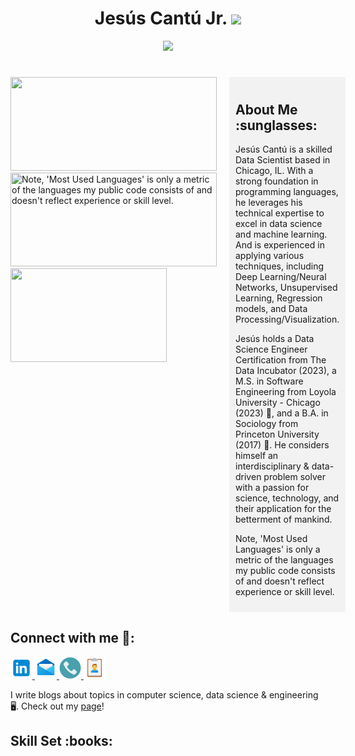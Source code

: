<h1 align="center"> Jesús Cantú Jr. <img src="https://media.giphy.com/media/hvRJCLFzcasrR4ia7z/giphy.gif" width="35"></h1>

<p align="center">
  <a href="https://github.com/fairyland0926">
    <img src="https://readme-typing-svg.herokuapp.com/?lines=Researcher;Data%20Scientist;Software%20Engineer;Data%20Engineer;5%2B%20years%20of%20coding%20and%20data%20analytics%20experience;Data%20Science%20for%20Social%20Good;Always%20learning%20new%20tech&font=Pacifico&center=true&width=950&height=80&color=D35400&vCenter=true&size=45&speed=120">
  </a>
</p>

<h1 align="center"></h1>

<div style="display: flex; justify-content: flex-start;">
  <!-- Images aligned to the left -->
  <div style="margin-right: 20px;">
    <img src="https://github-readme-stats.vercel.app/api?username=jesusc1&count_private=true&show_icons=true&theme=dark" width="330" height="150">
    <img src="https://github-readme-stats.vercel.app/api/top-langs/?username=jesusc1&layout=compact&theme=dark&langs_count=10" width="330" height="150"title="Note, 'Most Used Languages' is only a metric of the languages my public code consists of and doesn't reflect experience or skill level.">
    <img src="https://media.giphy.com/media/13HBDT4QSTpveU/giphy.gif" width="250" height="150">
  </div>
  
  <!-- About Me section on the right -->
  <div style="width: 300px; background-color: #f2f2f2; padding: 10px;">
    <h2 font-weight="bold">About Me :sunglasses:</h2>
    <p>Jesús Cantú is a skilled Data Scientist based in Chicago, IL. With a strong foundation in programming languages, he leverages his technical expertise to excel in data science and machine learning. And is experienced in applying various techniques, including Deep Learning/Neural Networks, Unsupervised Learning, Regression models, and Data Processing/Visualization.

Jesús holds a Data Science Engineer Certification from The Data Incubator (2023), a M.S. in Software Engineering from Loyola University - Chicago (2023) :wolf:, and a B.A. in Sociology from Princeton University (2017) :tiger:. He considers himself an interdisciplinary & data-driven problem solver with a passion for science, technology, and their application for the betterment of mankind.

Note, 'Most Used Languages' is only a metric of the languages my public code consists of and doesn't reflect experience or skill level.
    </p>
  </div>
</div>

<h2 style="font-weight: bold;">Connect with me 🤝:</h2>
<p align="left">
  <a href="https://www.linkedin.com/in/jesus-cantu217/" target="_blank" title="LinkedIn">
    <img src="libraryImages/linkedIn1.png" alt="LinkedIn" height="35" width="35">
  </a>
  <a href="mailto:jesus.cantu217@gmail.com" target="_blank" title="Email">
    <img src="libraryImages/mail1.png" alt="Email" height="35" width="35">
  </a>
  <a href="https://calendly.com/jesus-cantu217" target="_blank" title="Calendly">
    <img src="libraryImages/phone.png" alt="Calendly" height="35" width="35">
  </a>
  <a href="libraryImages/Cantu_Jesus_Resume.png" target="_blank" title="Resume">
    <img src="libraryImages/resume1.png" alt="Resume" height="35" width="35">
  </a>
  <p> I write blogs about topics in computer science, data science & engineering 🖥️. Check out my <a href="https://medium.com/@jesus.cantu217" style="text-decoration: underline;"title=" Medium blog">page</a>!</p>
</p>
    
</p>
<h2 font-weight="bold">Skill Set :books:</h2>
<!-- Heading 2 element with the text "Software Skills" -->

